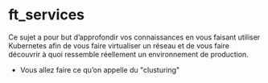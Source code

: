 # ft_services
Ce sujet a pour but d’approfondir vos connaissances en vous faisant utiliser Kubernetes afin de vous faire virtualiser un réseau et de vous faire découvrir à quoi ressemble
réellement un environnement de production.
- Vous allez faire ce qu’on appelle du "clusturing"

